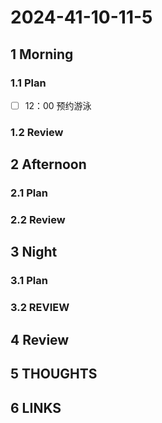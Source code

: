# 2024-41-10-11-5

## 1 Morning

### 1.1 Plan

- [ ] 12：00 预约游泳

### 1.2 Review

## 2 Afternoon

### 2.1 Plan

### 2.2 Review

## 3 Night

### 3.1 Plan

### 3.2 REVIEW

## 4 Review

## 5 THOUGHTS

## 6 LINKS
